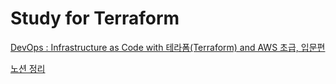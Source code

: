 # Study for Terraform

[DevOps : Infrastructure as Code with 테라폼(Terraform) and AWS 초급, 입문편](https://www.inflearn.com/course/%EB%8D%B0%EB%B8%8C%EC%98%B5%EC%8A%A4-%ED%85%8C%EB%9D%BC%ED%8F%BC-aws/dashboard)

[노션 정리](https://www.notion.so/DevOps-Infrastructure-as-Code-with-Terraform-and-AWS-732df9194cbc407d82cbc08f435a0864)
